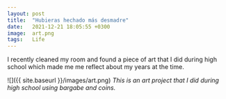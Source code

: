 ```yaml
---
layout: post
title:  "Hubieras hechado más desmadre"
date:   2021-12-21 18:05:55 +0300
image:  art.png
tags:   Life
---
```




I recently cleaned my room and found a piece of art that I did during high school which made me  me reflect about my years at the time.

![]({{ site.baseurl }}/images/art.png)
*This is an art project that I did during high school using bargabe and coins.*






